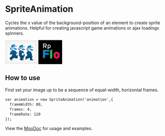 SpriteAnimation
===============

Cycles the x value of the background-position of an element to create sprite animations.  Helpful for creating javascript game animations or ajax loadings spinners.

![Resizable](http://github.com/rpflorence/SpriteAnimation/raw/master/logo.png)

How to use
----------

First set your image up to be a sequence of equal-width, horizontal frames.

    var animation = new SpriteAnimation('animation',{
      frameWidth: 80,
      frames: 4,
      frameRate: 120
    });

View the [MooDoc](http://moodocs.net/rpflo/mootools-rpflo/SpriteAnimation) for usage and examples.